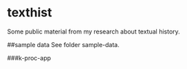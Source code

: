 # texthist

Some public material from my research about textual history. 

##sample data
See folder sample-data.

###k-proc-app
